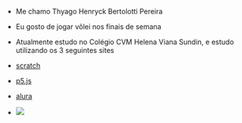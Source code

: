 - Me chamo Thyago Henryck Bertolotti Pereira
  
- Eu gosto de jogar vôlei nos finais de semana

- Atualmente estudo no Colégio CVM Helena Viana Sundin, e estudo utilizando os 3 seguintes sites
  
- [scratch](https://scratch.mit.edu/)
  
- [p5.js](https://editor.p5js.org/)
  
- [alura](https://www.alura.com.br/)
- ![](https://media.tenor.com/ZMe398J4PoEAAAAC/ok-okay.gif)
